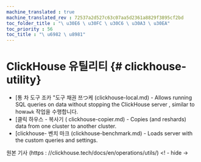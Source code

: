 ```yaml
--- 
machine_translated : true 
machine_translated_rev : 72537a2d527c63c07aa5d2361a8829f3895cf2bd 
toc_folder_title : "\ u30E6 \ u30FC \ u30C6 \ u30A3 \ u30EA" 
toc_priority : 56 
toc_title : "\ u6982 \ u8981" 
--- 
```


# ClickHouse 유틸리티 {# clickhouse-utility} 

- [통 차 도구 조카 "도구 채권 쯔つ케 (clickhouse-local.md) - Allows running SQL queries on data without stopping the ClickHouse server , similar to how`awk` 작업을 수행합니다. 
- [클릭 하우스 - 복사기 ( clickhouse-copier.md) - Copies (and reshards) data from one cluster to another cluster. 
- [clickhouse- 벤치 마크 (clickhouse-benchmark.md) - Loads server with the custom queries and settings. 

원본 기사 (https : //clickhouse.tech/docs/en/operations/utils/) <! - hide ->
